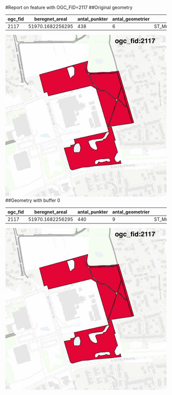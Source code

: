 #Report on feature with OGC_FID=2117
##Original geometry



| ogc_fid |  beregnet_areal  | antal_punkter | antal_geometrier |      type       |
|---------|------------------|---------------|------------------|-----------------|
|    2117 | 51970.1682256295 |           438 |                6 | ST_MultiPolygon|
![geom](../images/2117_invalid.jpg)
##Geometry with buffer 0



| ogc_fid |  beregnet_areal  | antal_punkter | antal_geometrier |      type       |
|---------|------------------|---------------|------------------|-----------------|
|    2117 | 51970.1682256295 |           440 |                9 | ST_MultiPolygon|
![geom](../images/2117_buffer0.jpg)
